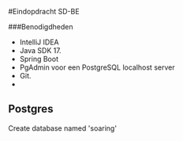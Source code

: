 #Eindopdracht SD-BE

###Benodigdheden
- IntelliJ IDEA
- Java SDK 17.
- Spring Boot
- PgAdmin voor een PostgreSQL localhost server
- Git.
- 
## Postgres
Create database named 'soaring'
